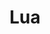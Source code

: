 ---
image: /assets/images/projects/lua.png
permalink: /engineering/projects/lua/
project_link_name: lua
project_url: https://www.lua.org/
statsAvailable: 'false'
title: Lua
---